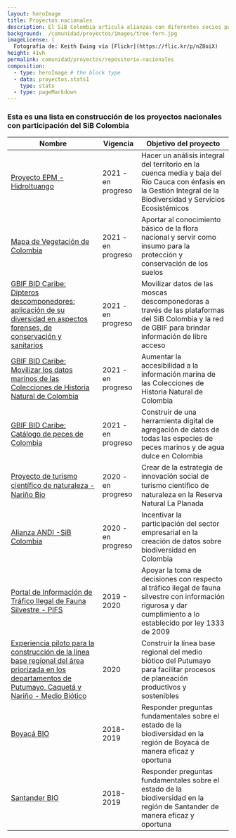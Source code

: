 ```yaml
---
layout: heroImage
title: Proyectos nacionales 
description: El SiB Colombia articula alianzas con diferentes socios publicadores a nivel nacional 
background:  /comunidad/proyectos/images/tree-fern.jpg
imageLicense: |
  Fotografía de: Keith Ewing vía [Flickr](https://flic.kr/p/nZ8oiX) 
height: 41vh
permalink: comunidad/proyectos/repositorio-nacionales
composition:
  - type: heroImage # the block type
  - data: proyectos.stats1
    type: stats
  - type: pageMarkdown
---
```




### Esta es una lista en construcción de los proyectos nacionales con participación del SiB Colombia



| Nombre| Vigencia | Objetivo del proyecto |
| -------- | -------- | -------- |
|[Proyecto EPM - HidroItuango](https://hp-colombian-biodiversity.gbif-staging.org/comunidad/proyectos/nacionales/epm)|2021 - en progreso|Hacer un análisis integral del territorio en la cuenca media y baja del Río Cauca con énfasis en la Gestión Integral de la Biodiversidad y Servicios Ecosistémicos|
|[Mapa de Vegetación de Colombia](https://hp-colombian-biodiversity.gbif-staging.org/comunidad/proyectos/nacionales/mapa-vegetacion)|2021 - en progreso|Aportar al conocimiento básico de la flora nacional y servir como insumo para la protección y conservación de los suelos |
|[GBIF BID Caribe: Dípteros  descomponedores: aplicación de su diversidad en aspectos forenses, de conservación y sanitarios](https://hp-colombian-biodiversity.gbif-staging.org/comunidad/proyectos/nacionales/dipteros-descomponedores)|2021 - en progreso|Movilizar datos de las moscas descomponedoras a través de las plataformas del SiB Colombia y la red de GBIF para brindar información de libre acceso|
|[GBIF BID Caribe: Movilizar los datos marinos de las Colecciones de Historia Natural de Colombia](https://hp-colombian-biodiversity.gbif-staging.org/comunidad/proyectos/nacionales/informacion-marina)|2021 - en progreso|Aumentar la accesibilidad a la información marina de las Colecciones de Historia Natural de Colombia|
|[GBIF BID Caribe: Catálogo de peces de Colombia](https://hp-colombian-biodiversity.gbif-staging.org/comunidad/proyectos/nacionales/catalogo-peces)|2021 - en progreso|Construir de una herramienta digital de agregación de datos de todas las especies de peces marinos y de agua dulce en Colombia|
|[Proyecto de turismo cientíﬁco de naturaleza - Nariño Bio](https://hp-colombian-biodiversity.gbif-staging.org/comunidad/proyectos/nacionales/turismo-científico)|2020 - en progreso|Crear de la estrategia de innovación social de turismo cientíﬁco de naturaleza en la Reserva Natural La Planada |
| [Alianza ANDI -SiB Colombia](https://biodiversidad.co/acercade/aliados/andi)    | 2020 - en progreso    | Incentivar la participación del sector empresarial en la creación de datos sobre biodiversidad en Colombia     |
|[Portal de Información de Tráfico Ilegal de Fauna Silvestre - PIFS](https://hp-colombian-biodiversity.gbif-staging.org/comunidad/proyectos/nacionales/pifs)|2019 - 2020|Apoyar la toma de decisiones con respecto al tráfico ilegal de fauna silvestre con información rigurosa y dar cumplimiento a lo establecido por ley 1333 de 2009|
|[Experiencia piloto para la construcción de la línea base regional del área priorizada en los departamentos de Putumayo, Caquetá y Nariño - Medio Biótico](https://hp-colombian-biodiversity.gbif-staging.org/comunidad/proyectos/nacionales/anh-putumayo)|2020|Construir la línea base regional del medio biótico del Putumayo para facilitar procesos de planeación productivos y sostenibles|
|[Boyacá BIO](https://hp-colombian-biodiversity.gbif-staging.org/comunidad/proyectos/nacionales/boyaca-bio)|2018-2019|Responder preguntas fundamentales sobre el estado de la biodiversidad en la región de Boyacá de manera eficaz y oportuna|
|[Santander BIO](https://hp-colombian-biodiversity.gbif-staging.org/comunidad/proyectos/nacionales/santander-bio)|2018-2019|Responder preguntas fundamentales sobre el estado de la biodiversidad en la región de Santander de manera eficaz y oportuna|



